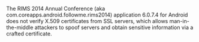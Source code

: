 The RIMS 2014 Annual Conference (aka com.coreapps.android.followme.rims2014) application 6.0.7.4 for Android does not verify X.509 certificates from SSL servers, which allows man-in-the-middle attackers to spoof servers and obtain sensitive information via a crafted certificate.